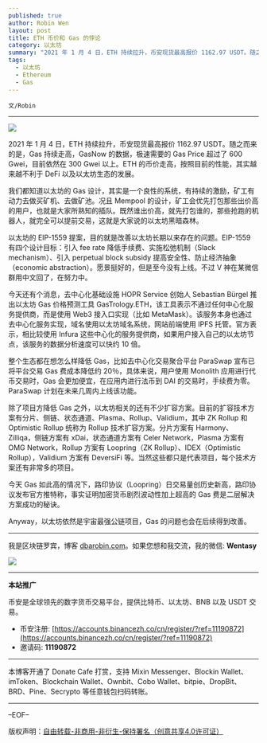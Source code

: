 ```yaml
---
published: true
author: Robin Wen
layout: post
title: ETH 币价和 Gas 的悖论
category: 以太坊
summary: "2021 年 1 月 4 日，ETH 持续拉升，币安现货最高报价 1162.97 USDT。随之而来的是，Gas 持续走高，GasNow 的数据，极速需要的 Gas Price 超过了 600 Gwei，目前依然在 300 Gwei 以上。ETH 的币价走高，按照目前的性能，其实越来越不利于 DeFi 以及以太坊生态的发展。今天 Gas 如此高的情况下，路印协议（Loopring）日交易量创历史新高，路印协议发布官方推特称，事实证明加密货币剧烈波动性加上超高的 Gas 费是二层解决方案成功的秘诀。Anyway，以太坊依然是宇宙最强公链项目，Gas 的问题也会在后续得到改善。"
tags:
  - 以太坊
  - Ethereum
  - Gas
---
```


`文/Robin`

***

![](https://cdn.dbarobin.com/xmoza06.png)

2021 年 1 月 4 日，ETH 持续拉升，币安现货最高报价 1162.97 USDT。随之而来的是，Gas 持续走高，GasNow 的数据，极速需要的 Gas Price 超过了 600 Gwei，目前依然在 300 Gwei 以上。ETH 的币价走高，按照目前的性能，其实越来越不利于 DeFi 以及以太坊生态的发展。

我们都知道以太坊的 Gas 设计，其实是一个良性的系统，有持续的激励，矿工有动力去做买矿机、去做矿池。况且 Mempool 的设计，矿工会优先打包那些出价高的用户，也就是大家所熟知的插队。既然谁出价高，就先打包谁的，那些抢跑的机器人，就完全可以提前交易，这就是大家说的以太坊黑暗森林。

以太坊的 EIP-1559 提案，目的就是改善以太坊长期以来存在的问题。EIP-1559 有四个设计目标：引入 fee rate 降低手续费、实施松弛机制（Slack mechanism）、引入 perpetual block subsidy 提高安全性、防止经济抽象（economic abstraction）。愿景挺好的，但是至今没有上线。不过 V 神在某微信群用中文回了，在努力中。

今天还有个消息，去中心化基础设施 HOPR Service 创始人 Sebastian Bürgel 推出以太坊 Gas 价格预测工具 GasTrology.ETH，该工具表示不通过任何中心化服务提供商，而是使用 Web3 接入口实现（比如 MetaMask）。该服务本身也通过去中心化服务实现，域名使用以太坊域名系统，网站前端使用 IPFS 托管。官方表示，相比较使用 Infura 这些中心化的服务提供商，如果用户接入自己的以太坊节点，该服务的数据分析速度可以快约 10 倍。

整个生态都在想怎么样降低 Gas，比如去中心化交易聚合平台 ParaSwap 宣布已将平台交易 Gas 费成本降低约 20％，具体来说，用户使用 Monolith 应用进行代币交易时，Gas 会更加便宜，在应用内进行法币到 DAI 的交易时，手续费为零。ParaSwap 计划在未来几周内上线该功能。

除了项目方降低 Gas 之外，以太坊相关的还有不少扩容方案。目前的扩容技术方案有分片、侧链、状态通道、Plasma、Rollup、Validium，其中 ZK Rollup 和 Optimistic Rollup 统称为 Rollup 技术扩容方案。分片方案有 Harmony、Zilliqa，侧链方案有 xDai，状态通道方案有 Celer Network，Plasma 方案有 OMG Network，Rollup 方案有 Loopring（ZK Rollup）、IDEX（Optimistic Rollup），Validium 方案有 DeversiFi 等。当然这些都只是代表项目，每个技术方案还有非常多的项目。

今天 Gas 如此高的情况下，路印协议（Loopring）日交易量创历史新高，路印协议发布官方推特称，事实证明加密货币剧烈波动性加上超高的 Gas 费是二层解决方案成功的秘诀。

Anyway，以太坊依然是宇宙最强公链项目，Gas 的问题也会在后续得到改善。

***

我是区块链罗宾，博客 [dbarobin.com](https://dbarobin.com/)。如果您想和我交流，我的微信: **Wentasy**

![](https://cdn.dbarobin.com/v4yywe2.png)

***

**本站推广**

币安是全球领先的数字货币交易平台，提供比特币、以太坊、BNB 以及 USDT 交易。

* 币安注册: [https://accounts.binancezh.co/cn/register/?ref=11190872](https://accounts.binancezh.co/cn/register/?ref=11190872)
* 邀请码: **11190872**

***

本博客开通了 Donate Cafe 打赏，支持 Mixin Messenger、Blockin Wallet、imToken、Blockchain Wallet、Ownbit、Cobo Wallet、bitpie、DropBit、BRD、Pine、Secrypto 等任意钱包扫码转账。

<center>
    <div class="--donate-button"
         data-button-id="f8b9df0d-af9a-460d-8258-d3f435445075"
    ></div>
</center>

***

–EOF–

版权声明：[自由转载-非商用-非衍生-保持署名（创意共享4.0许可证）](http://creativecommons.org/licenses/by-nc-nd/4.0/deed.zh)